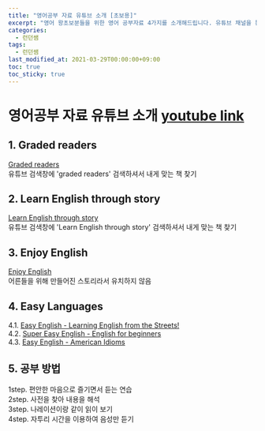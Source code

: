 ```yaml
---
title: "영어공부 자료 유튜브 소개 [초보용]"
excerpt: "영어 왕초보분들을 위한 영어 공부자료 4가지를 소개해드립니다. 유튜브 채널을 통해 모두 공부하실 수 있어요"
categories: 
  - 런던쌤
tags: 
  - 런던쌤
last_modified_at: 2021-03-29T00:00:00+09:00
toc: true
toc_sticky: true
---
```


# 영어공부 자료 유튜브 소개 [youtube link](https://www.youtube.com/watch?v=Adqx9qe9XJ8)

## 1. Graded readers
[Graded readers](https://www.youtube.com/results?search_query=graded+readers)  
유튜브 검색창에 'graded readers' 검색하셔서 내게 맞는 책 찾기
## 2. Learn English through story
[Learn English through story](https://www.youtube.com/channel/UCoIdrULeenCQ_d1_-ayFuTA)  
유튜브 검색창에 'Learn English through story' 검색하셔서 내게 맞는 책 찾기
## 3. Enjoy English
[Enjoy English](https://www.youtube.com/channel/UCrtPxFge-clHUejWD82y_lg)  
어른들을 위해 만들어진 스토리라서 유치하지 않음  
## 4. Easy Languages
4.1. [Easy English - Learning English from the Streets!](https://www.youtube.com/playlist?list=PLA5UIoabheFM281dIr4ojw9xOVoo9dOtw)  
4.2. [Super Easy English - English for beginners](https://www.youtube.com/playlist?list=PLA5UIoabheFN_7NrjnIUEbqDGY75Q_SP5)  
4.3. [Easy English - American Idioms](https://www.youtube.com/playlist?list=PLA5UIoabheFOyGN7KpmGMacgwNvnX7Bge)  
## 5. 공부 방법
1step. 편안한 마음으로 즐기면서 듣는 연습  
2step. 사전을 찾아 내용을 해석  
3step. 나레이션이랑 같이 읽이 보기  
4step. 자투리 시간을 이용하여 음성만 듣기  

